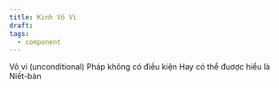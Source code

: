 ```yaml
---
title: Kinh Vô Vi
draft: 
tags:
  - component
---
```

Vô vi (unconditional) Pháp không có điều kiện Hay có thể đuơợc hiểu là Niết-bàn 